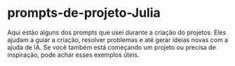 # prompts-de-projeto-Julia
Aqui estão alguns dos prompts que usei durante a criação do projetos. Eles ajudam a guiar a criação, resolver problemas e até gerar ideias novas com a ajuda de IA. Se você também está começando um projeto ou precisa de inspiração, pode achar esses exemplos úteis.

<div align="center"
<img src="https://github.com/user-attachments/assets/fcf2ef79-a44e-4b12-8e02-896b97c53906" width="500px" />
</div>




